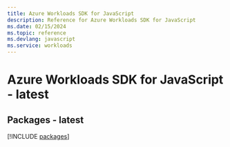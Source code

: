 ```yaml
---
title: Azure Workloads SDK for JavaScript
description: Reference for Azure Workloads SDK for JavaScript
ms.date: 02/15/2024
ms.topic: reference
ms.devlang: javascript
ms.service: workloads
---
```

# Azure Workloads SDK for JavaScript - latest
## Packages - latest
[!INCLUDE [packages](workloads-index.md)]
